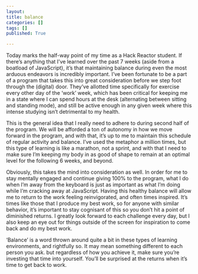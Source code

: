 ```yaml
---
layout:
title: balance
categories: []
tags: []
published: True

---
```


Today marks the half-way point of my time as a Hack Reactor student. If there’s anything that I’ve learned over the past 7 weeks (aside from a boatload of JavaScript), it’s that maintaining balance during even the most arduous endeavors is incredibly important. I’ve been fortunate to be a part of a program that takes this into great consideration before we step foot through the (digital) door. They’ve allotted time specifically for exercise every other day of the ‘work’ week, which has been critical for keeping me in a state where I can spend hours at the desk (alternating between sitting and standing mode), and still be active enough in any given week where this intense studying isn’t detrimental to my health.

This is the general idea that I really need to adhere to during second half of the program. We will be afforded a ton of autonomy in how we move forward in the program, and with that, it’s up to me to maintain this schedule of regular activity and balance. I’ve used the metaphor a million times, but this type of learning is like a marathon, not a sprint, and with that I need to make sure I’m keeping my body in as good of shape to remain at an optimal level for the following 6 weeks, and beyond.

Obviously, this takes the mind into consideration as well. In order for me to stay mentally engaged and continue giving 100% to the program, what I do when I’m away from the keyboard is just as important as what I’m doing while I’m cracking away at JavaScript. Having this healthy balance will allow me to return to the work feeling reinvigorated, and often times inspired. It’s times like those that I produce my best work, so for anyone with similar behavior, it’s important to stay cognisant of this so you don’t hit a point of diminished returns. I greatly look forward to each challenge every day, but I also keep an eye out for things outside of the screen for inspiration to come back and do my best work.

‘Balance’ is a word thrown around quite a bit in these types of learning environments, and rightfully so. It may mean something different to each person you ask. but regardless of how you achieve it, make sure you’re investing that time into yourself. You’ll be surprised at the returns when it’s time to get back to work.